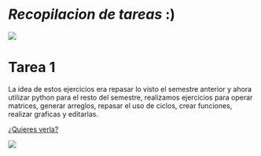 # ***Recopilacion de tareas*** :)

![](https://puntomedio.mx/wp-content/uploads/2018/06/Ooga-Chaka-Baby.gif)


# Tarea 1
  La idea de estos ejercicios era repasar lo visto el semestre anterior y ahora utilizar python para el resto del semestre, realizamos ejercicios para operar matrices, generar arreglos, repasar el uso de ciclos, crear funciones, realizar graficas y editarlas. 
  
  [¿Quieres verla?](https://github.com/hector200210/Proyecto-Final/blob/main/Codigos%20py/Tarea_1.ipynb)
  
  ![](https://tenor.com/es-CR/search/pervertido-gifs)
